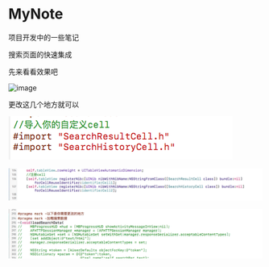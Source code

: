 # MyNote
项目开发中的一些笔记

搜索页面的快速集成

先来看看效果吧

![image](https://github.com/hsfiOSGitHub/MyNote/blob/master/pic/2017-04-08%2011_15_58.gif)   

更改这几个地方就可以

![image](https://github.com/hsfiOSGitHub/MyNote/blob/master/pic/屏幕快照%202017-04-08%20上午11.10.30.png)   

![image](https://github.com/hsfiOSGitHub/MyNote/blob/master/pic/屏幕快照%202017-04-08%20上午11.11.12.png)   

![image](https://github.com/hsfiOSGitHub/MyNote/blob/master/pic/屏幕快照%202017-04-08%20上午11.11.38.png)   
